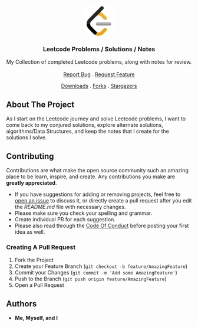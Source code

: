 <br/>
<p align="center">
  <a href="https://github.com/ZTatman/Leetcode">
    <img src="images/logo.png" alt="Logo" width="80" height="80">
  </a>

  <h3 align="center">Leetcode Problems / Solutions / Notes</h3>

  <p align="center">
    My Collection of completed Leetcode problems, along with notes for review.
    <br/>
    <br/>
    <a href="https://github.com/ZTatman/Leetcode/issues">Report Bug</a>
    .
    <a href="https://github.com/ZTatman/Leetcode/issues">Request Feature</a>
  </p>
    <p align="center">
        <a href="https://img.shields.io/github/downloads/ZTatman/Leetcode/total">Downloads</a>
        .
        <a href="(https://img.shields.io/github/forks/ZTatman/Leetcode?style=social">Forks</a>
        .
        <a href="https://img.shields.io/github/stars/ZTatman/Leetcode?style=social">Stargazers</a>
    </p>
</p>


## About The Project

As I start on the Leetcode journey and solve Leetcode problems, I want to come back to my conjured solutions, explore alternate solutions, algorithms/Data Structures, and keep the notes that I create for the solutions I solve.


## Contributing

Contributions are what make the open source community such an amazing place to be learn, inspire, and create. Any contributions you make are **greatly appreciated**.
* If you have suggestions for adding or removing projects, feel free to [open an issue](https://github.com/ZTatman/Leetcode/issues/new) to discuss it, or directly create a pull request after you edit the *README.md* file with necessary changes.
* Please make sure you check your spelling and grammar.
* Create individual PR for each suggestion.
* Please also read through the [Code Of Conduct](https://github.com/ZTatman/Leetcode/blob/main/CODE_OF_CONDUCT.md) before posting your first idea as well.

### Creating A Pull Request

1. Fork the Project
2. Create your Feature Branch (`git checkout -b feature/AmazingFeature`)
3. Commit your Changes (`git commit -m 'Add some AmazingFeature'`)
4. Push to the Branch (`git push origin feature/AmazingFeature`)
5. Open a Pull Request

## Authors

* **Me, Myself, and I**
